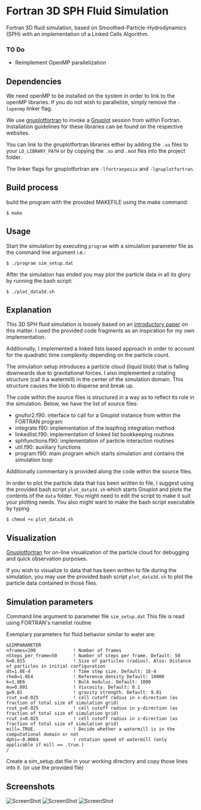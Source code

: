 # Fortran 3D SPH Fluid Simulation

Fortran 3D fluid simulation, based on Smoothed-Particle-Hydrodynamics (SPH) with an  implementation of a Linked Cells Algorithm.

### TO Do

- Reimplement OpenMP parallelization


## Dependencies

We need openMP to be installed on the system in order to link to the openMP libraries.
If you do not wish to parallelize, simply remove the `-lopenmp` linker flag.

We use [gnuplotfortran](http://gnuplotfortran.sourceforge.net/) to invoke a [Gnuplot](http://www.gnuplot.info/) session from within Fortran.
Installation guidelines for these libraries can be found on the respective websites.

You can link to the gnuplotfortran libraries either by adding the `.so` files to your `LD_LIBRARY_PATH` or by copying the  `.so` and  `.mod` fles into the project folder.

The linker flags for gnuplotfortran are `-lfortranposix` and `-lgnuplotfortran`.

## Build process


build the program with the provided MAKEFILE using the make command:

```
$ make
```


## Usage

Start the simulation by executing `program` with a simulation parameter file as the command line argument
i.e.:
```
$ ./program sim_setup.dat
```

After the simulation has ended you may plot the particle data in all its glory by running the bash script:
```
$ ./plot_data3d.sh
```

## Explanation

This 3D SPH fluid simulation is loosely based on an [introductory paper](http://www.cs.cornell.edu/~bindel/class/cs5220-f11/code/sph.pdf) on this matter. I used the provided code fragments as an inspiration for my own implementation.

Additionally, I implemented a linked lists based approach in order to account for the quadratic time complexity depending on the particle count.

The simulation setup introduces a particle cloud (liquid blob) that is falling downwards due to gravitational forces. I also implemented a rotating structure (call it a watermill) in the center of the simulation domain. This structure causes the blob to disperse and break up.


The code within the source files is structured in a way as to reflect its role in the simulation.
Below, we have the list of source files:

- gnufor2.f90: interface to call for a Gnuplot instance from within the FORTRAN program
- integrate.f90: implementation of the leapfrog integration method
- linkedlist.f90: implementation of linked list bookkeeping routines
- sphfunctions:f90: implementation of particle interaction routines
- util.f90: auxiliary functions
- program.f90: main program which starts simulation and contains the simulation loop

Additionally commentary is provided along the code within the source files.

In order to plot the particle data that has been written to file, I suggest using the provided bash script `plot_data3d.sh` which starts Gnuplot and plots the contents of the `data` folder. You might need to edit the script to make it suit your plotting needs. You also might want to make the bash script executable by typing

```
$ chmod +x plot_data3d.sh
```



## Visualization

[Gnuplotfortran](http://gnuplotfortran.sourceforge.net/) for on-line visualization of the particle cloud for debugging and quick observation purposes.

If you wish to visualize to data that has been written to file during the simulation, you may use the provided bash script `plot_data3d.sh` to plot the particle data contained in those files.


## Simulation parameters

Command line argument to parameter file `sim_setup.dat`
This file is read using FORTRAN's namelist routine

Exemplary parameters for fluid behavior similar to water are:
```
&SIMPARAMETER
nframes=200              ! Number of frames
nSteps_per_frame=50      ! Number of steps per frame. Default: 50
h=0.015                  ! Size of particles (radius). Also: Distance of particles in initial configuration
dt=1.0E-4                ! Time step size. Default: 1E-4
rho0=1.0E4               ! Reference density Default: 10000
k=1.0E6                  ! Bulk modulus. Default: 1000
mu=0.001                 ! Viscosity. Default: 0.1
g=9.81                   ! gravity strength. Default: 9.81
rcut_x=0.025             ! cell cutoff radius in x-direction (as fraction of total size of simulation grid)
rcut_y=0.025             ! cell cutoff radius in y-direction (as fraction of total size of simulation grid)
rcut_z=0.025             ! cell cutoff radius in z-direction (as fraction of total size of simulation grid)
mill=.TRUE.              ! Decide whether a watermill is in the computational domain or not
dphi=-0.0004             ! rotation speed of watermill (only applicable if mill == .true.)
/

```
Create a sim_setup.dat file in your working directory and copy those lines into it.
(or use the provided file)

## Screenshots

![ScreenShot](https://raw.github.com/jzuern/sph-fluidsim-fortran/master/data/images/1.jpg)
![ScreenShot](https://raw.github.com/jzuern/sph-fluidsim-fortran/master/data/images/2.jpg)
![ScreenShot](https://raw.github.com/jzuern/sph-fluidsim-fortran/master/data/images/3.jpg)
